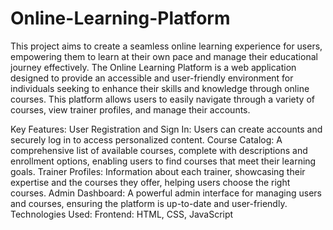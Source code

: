 # Online-Learning-Platform
This project aims to create a seamless online learning experience for users, empowering them to learn at their own pace and manage their educational journey effectively.
The Online Learning Platform is a web application designed to provide an accessible and user-friendly environment for individuals seeking to enhance their skills and knowledge through online courses. This platform allows users to easily navigate through a variety of courses, view trainer profiles, and manage their accounts.



Key Features:
User Registration and Sign In: Users can create accounts and securely log in to access personalized content.
Course Catalog: A comprehensive list of available courses, complete with descriptions and enrollment options, enabling users to find courses that meet their learning goals.
Trainer Profiles: Information about each trainer, showcasing their expertise and the courses they offer, helping users choose the right courses.
Admin Dashboard: A powerful admin interface for managing users and courses, ensuring the platform is up-to-date and user-friendly.
Technologies Used:
Frontend: HTML, CSS, JavaScript

